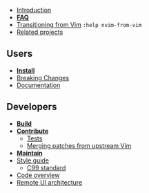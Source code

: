 - [Introduction](Introduction)
- **[FAQ](https://neovim.io/doc/user/faq.html#faq)**
- [Transitioning from Vim](https://neovim.io/doc/user/nvim.html#nvim-from-vim) `:help nvim-from-vim`
- [Related projects](Related-projects)

## Users

- **[Install](https://github.com/neovim/neovim/blob/master/INSTALL.md)**
- [Breaking Changes](https://neovim.io/doc/user/news.html#news-breaking)
- [Documentation](http://neovim.io/doc/user/)

## Developers

- **[Build](https://github.com/neovim/neovim/blob/master/BUILD.md)**
- **[Contribute](https://github.com/neovim/neovim/blob/master/CONTRIBUTING.md)**
    - [Tests](https://github.com/neovim/neovim/blob/master/test/README.md)
    - [Merging patches from upstream Vim](https://neovim.io/doc/user/dev_vimpatch.html)
- **[Maintain](https://github.com/neovim/neovim/blob/master/MAINTAIN.md)**
- [Style guide](https://neovim.io/doc/user/dev_style.html#dev-style)
   - [C99 standard](http://port70.net/~nsz/c/c99/n1256.html)
- [Code overview](https://github.com/neovim/neovim/blob/master/src/nvim/README.md)
- [Remote UI architecture](Remote-UI-architecture)

